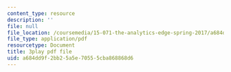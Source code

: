 ```yaml
---
content_type: resource
description: ''
file: null
file_location: /coursemedia/15-071-the-analytics-edge-spring-2017/a684dd9f2bb25a5e70555cba868868d6_Y8dMlEv-epg.pdf
file_type: application/pdf
resourcetype: Document
title: 3play pdf file
uid: a684dd9f-2bb2-5a5e-7055-5cba868868d6
---
```

